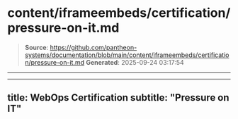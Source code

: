 # content/iframeembeds/certification/pressure-on-it.md

> **Source**: https://github.com/pantheon-systems/documentation/blob/main/content/iframeembeds/certification/pressure-on-it.md
> **Generated**: 2025-09-24 03:17:54

---

---
title: WebOps Certification
subtitle: "Pressure on IT"
---

<Partial file="certification-guide/pressure-on-it.md" />

